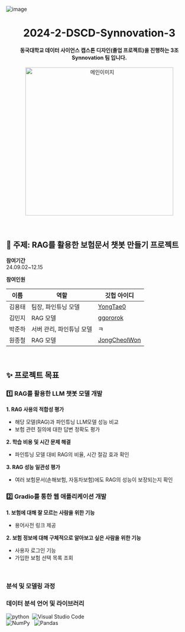 ![image](https://github.com/user-attachments/assets/86b9af27-b780-4d11-8e1a-6dd88ab84f36)<h1 align="center"> 2024-2-DSCD-Synnovation-3 </h1>
<div align="center"> <b>동국대학교 데이터 사이언스 캡스톤 디자인(졸업 프로젝트)을 진행하는 3조 Synnovation 팀 입니다.</b> </div> </br>
<div align="center"> <img src="https://github.com/user-attachments/assets/4b5b44b2-c904-4e46-8adb-3dfe23c057e0" alt="메인이미지" width="400"> </div>

</br>
</br>

## 🤖 주제: RAG를 활용한 보험문서 챗봇 만들기 프로젝트

**참여기간**  </br>
24.09.02~12.15 </br>

**참여인원**  </br>

|이름|역할|깃헙 아이디|
|------|---|---|
| 김용태 | 팀장, 파인튜닝 모델 | [YongTae0](https://github.com/YongTae0) |
| 김민지 | RAG 모델 | [ggororok](https://github.com/ggororok) |
| 박준하 | 서버 관리, 파인튜닝 모델 | ㅋ |
| 원종철 | RAG 모델 | [JongCheolWon](https://github.com/JongCheolWon) | 
</br>

## ✨ 프로젝트 목표
### 1️⃣ RAG를 활용한 LLM 챗봇 모델 개발 
**1. RAG 사용의 적합성 평가** 
  - 해당 모델(RAG)과 파인튜닝 LLM모델 성능 비교
  - 보험 관련 질의에 대한 답변 정확도 평가 </br>

**2. 학습 비용 및 시간 문제 해결**
  - 파인튜닝 모델 대비 RAG의 비율, 시간 절감 효과 확인 </br>

**3. RAG 성능 일관성 평가**
  - 여러 보험문서(손해보험, 자동차보험)에도 RAG의 성능이 보장되는지 확인 </br>
  
### 2️⃣ Gradio를 통한 웹 애플리케이션 개발 
**1. 보험에 대해 잘 모르는 사람을 위한 기능** 
- 용어사전 링크 제공

**2. 보험 정보에 대해 구체적으로 알아보고 싶은 사람을 위한 기능**
- 사용자 로그인 기능
- 가입한 보험 선택 목록 조회
</br>

### 분석 및 모델링 과정

### 데이터 분석 언어 및 라이브러리
![python](https://img.shields.io/badge/Python-14354C?style=for-the-badge&logo=python&logoColor=white)&nbsp; ![Visual Studio Code](https://img.shields.io/badge/Visual%20Studio%20Code-0078d7.svg?style=for-the-badge&logo=visual-studio-code&logoColor=white) &nbsp;<br>
![NumPy](https://img.shields.io/badge/numpy-%23013243.svg?style=for-the-badge&logo=numpy&logoColor=white) &nbsp; ![Pandas](https://img.shields.io/badge/pandas-%23150458.svg?style=for-the-badge&logo=pandas&logoColor=white) &nbsp; 
</br>

